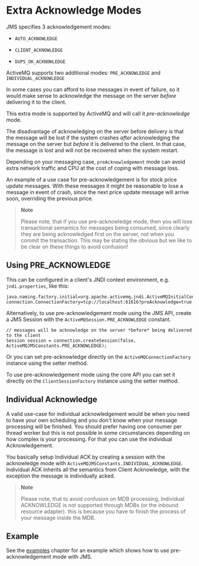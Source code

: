 # Extra Acknowledge Modes

JMS specifies 3 acknowledgement modes:

-   `AUTO_ACKNOWLEDGE`

-   `CLIENT_ACKNOWLEDGE`

-   `DUPS_OK_ACKNOWLEDGE`

ActiveMQ supports two additional modes: `PRE_ACKNOWLEDGE` and
`INDIVIDUAL_ACKNOWLEDGE`

In some cases you can afford to lose messages in event of failure, so it
would make sense to acknowledge the message on the server *before*
delivering it to the client.

This extra mode is supported by ActiveMQ and will call it
*pre-acknowledge* mode.

The disadvantage of acknowledging on the server before delivery is that
the message will be lost if the system crashes *after* acknowledging the
message on the server but *before* it is delivered to the client. In
that case, the message is lost and will not be recovered when the system
restart.

Depending on your messaging case, `preAcknowledgement` mode can avoid
extra network traffic and CPU at the cost of coping with message loss.

An example of a use case for pre-acknowledgement is for stock price
update messages. With these messages it might be reasonable to lose a
message in event of crash, since the next price update message will
arrive soon, overriding the previous price.

> **Note**
>
> Please note, that if you use pre-acknowledge mode, then you will lose
> transactional semantics for messages being consumed, since clearly
> they are being acknowledged first on the server, not when you commit
> the transaction. This may be stating the obvious but we like to be
> clear on these things to avoid confusion!

## Using PRE_ACKNOWLEDGE

This can be configured in a client's JNDI context environment, e.g.
`jndi.properties`, like this:

    java.naming.factory.initial=org.apache.activemq.jndi.ActiveMQInitialContextFactory
    connection.ConnectionFactory=tcp://localhost:61616?preAcknowledge=true

Alternatively, to use pre-acknowledgement mode using the JMS API, create
a JMS Session with the `ActiveMQSession.PRE_ACKNOWLEDGE` constant.

    // messages will be acknowledge on the server *before* being delivered to the client
    Session session = connection.createSession(false, ActiveMQJMSConstants.PRE_ACKNOWLEDGE);

Or you can set pre-acknowledge directly on the
`ActiveMQConnectionFactory` instance using the setter method.

To use pre-acknowledgement mode using the core API you can set it
directly on the `ClientSessionFactory` instance using the setter method.

## Individual Acknowledge

A valid use-case for individual acknowledgement would be when you need
to have your own scheduling and you don't know when your message
processing will be finished. You should prefer having one consumer per
thread worker but this is not possible in some circumstances depending
on how complex is your processing. For that you can use the individual
Acknowledgement.

You basically setup Individual ACK by creating a session with the
acknowledge mode with `ActiveMQJMSConstants.INDIVIDUAL_ACKNOWLEDGE`.
Individual ACK inherits all the semantics from Client Acknowledge, with
the exception the message is individually acked.

> **Note**
>
> Please note, that to avoid confusion on MDB processing, Individual
> ACKNOWLEDGE is not supported through MDBs (or the inbound resource
> adapter). this is because you have to finish the process of your
> message inside the MDB.

## Example

See the [examples](examples.md) chapter for an example which shows how to use pre-acknowledgement mode with JMS.
